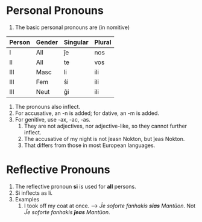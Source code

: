 Personal Pronouns
=================
1. The basic personal pronouns are (in nomitive)

Person | Gender | Singular | Plural
-------|--------|----------|-------
I      | All    | ĵe       | nos
II     | All    | te       | vos
III    | Masc   | li       | ili
III    | Fem    | ŝi       | ili
III    | Neut   | ĝi       | ili

1. The pronouns also inflect. 
1. For accusative, an -n is added; for dative, an -m is added. 
1. For genitive, use -ax, -ac, -as. 
    1. They are not adjectives, nor adjective-like, so they cannot further inflect. 
    1. The accusative of my night is not ĵeasn Nokton, but ĵeas Nokton. 
    1. That differs from those in most European languages. 
  
Reflective Pronouns 
===================
1. The reflective pronoun **si** is used for __all__ persons. 
1. Si inflects as li. 
1. Examples
    1. I took off my coat at once. --> _Ĵe soforte fanhakis **sias** Mantŭon_. Not _Ĵe soforte fanhakis **ĵeas** Mantŭon_. 

